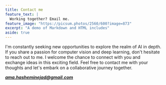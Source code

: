 ```yaml
---
title: Contact me
feature_text: |
  Working together? Email me.
feature_image: "https://picsum.photos/2560/600?image=873"
excerpt: "A demo of Markdown and HTML includes"
aside: true
---
```


I'm constantly seeking new opportunities to explore the realm of AI in depth. If you share a passion for computer vision and deep learning, don't hesitate to reach out to me. I welcome the chance to connect with you and exchange ideas in this exciting field. Feel free to contact me with your thoughts and let's embark on a collaborative journey together.

***ama.hasheminejad@gmail.com***